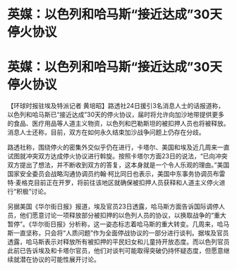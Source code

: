 # 英媒：以色列和哈马斯“接近达成”30天停火协议

# 英媒：以色列和哈马斯“接近达成”30天停火协议

【环球时报驻埃及特派记者
黄培昭】路透社24日援引3名消息人士的话报道称，以色列和哈马斯已“接近达成”30天的停火协议，届时将允许向加沙地带提供更多的食品、医疗用品等人道主义物资，以色列和巴勒斯坦的被扣押人员也将被释放。消息人士还称，目前，双方在如何永久结束加沙战争问题上仍存在分歧。

路透社称，围绕停火的密集外交似乎仍在进行，卡塔尔、美国和埃及近几周来一直试图就冲突双方达成停火协议进行斡旋。按照卡塔尔方面23日的说法，“已向冲突双方提出了想法，并不断收到双方的答复，这本身就是一个令人乐观的理由。”美国国家安全委员会战略沟通协调员约翰·柯比同日也表示，美国中东事务协调员布雷特·麦格克目前正在开罗，将前往该地区就确保被扣押人员获释和人道主义停火进行“积极”讨论。

另据美国《华尔街日报》报道，埃及官员23日透露，哈马斯方面告诉国际调停人员，他们愿意讨论一项释放部分被扣押的以色列人员的协议，以换取战争的“重大暂停”。《华尔街日报》分析称，这一姿态标志着哈马斯的重大转变。几周来，哈马斯一直坚称，只会将“人质问题”作为全面停战协议的一部分进行谈判。据埃及官员透露，哈马斯表示对释放所有被扣押的平民妇女和儿童持开放态度。而以色列官员此前已告诉埃及和卡塔尔官员，他们对谈判可能取得突破仍持怀疑态度，但愿意继续就潜在协议的可能性展开讨论。

